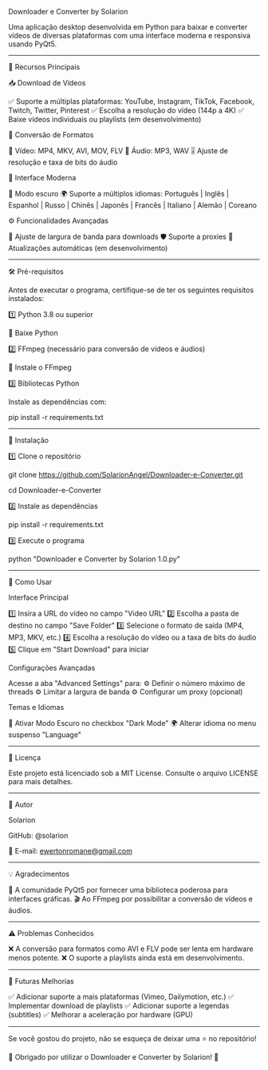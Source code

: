 Downloader e Converter by Solarion

Uma aplicação desktop desenvolvida em Python para baixar e converter vídeos de diversas plataformas com uma interface moderna e responsiva usando PyQt5.


---

🚀 Recursos Principais

📥 Download de Vídeos

✅ Suporte a múltiplas plataformas: YouTube, Instagram, TikTok, Facebook, Twitch, Twitter, Pinterest
✅ Escolha a resolução do vídeo (144p a 4K)
✅ Baixe vídeos individuais ou playlists (em desenvolvimento)

🔄 Conversão de Formatos

🎥 Vídeo: MP4, MKV, AVI, MOV, FLV
🎵 Áudio: MP3, WAV
🎚️ Ajuste de resolução e taxa de bits do áudio

🎨 Interface Moderna

🌙 Modo escuro
🌍 Suporte a múltiplos idiomas:
Português | Inglês | Espanhol | Russo | Chinês | Japonês | Francês | Italiano | Alemão | Coreano

⚙️ Funcionalidades Avançadas

🚀 Ajuste de largura de banda para downloads
🛡️ Suporte a proxies
🔄 Atualizações automáticas (em desenvolvimento)


---

🛠️ Pré-requisitos

Antes de executar o programa, certifique-se de ter os seguintes requisitos instalados:

1️⃣ Python 3.8 ou superior

🔗 Baixe Python

2️⃣ FFmpeg (necessário para conversão de vídeos e áudios)

🔗 Instale o FFmpeg

3️⃣ Bibliotecas Python

Instale as dependências com:

pip install -r requirements.txt


---

📌 Instalação

1️⃣ Clone o repositório

git clone https://github.com/SolarionAngel/Downloader-e-Converter.git

cd Downloader-e-Converter

2️⃣ Instale as dependências

pip install -r requirements.txt

3️⃣ Execute o programa

python "Downloader e Converter by Solarion 1.0.py"


---

🎯 Como Usar

Interface Principal

1️⃣ Insira a URL do vídeo no campo "Video URL"
2️⃣ Escolha a pasta de destino no campo "Save Folder"
3️⃣ Selecione o formato de saída (MP4, MP3, MKV, etc.)
4️⃣ Escolha a resolução do vídeo ou a taxa de bits do áudio
5️⃣ Clique em "Start Download" para iniciar

Configurações Avançadas

Acesse a aba "Advanced Settings" para:
⚙️ Definir o número máximo de threads
⚙️ Limitar a largura de banda
⚙️ Configurar um proxy (opcional)

Temas e Idiomas

🌙 Ativar Modo Escuro no checkbox "Dark Mode"
🌍 Alterar idioma no menu suspenso "Language"


---

📜 Licença

Este projeto está licenciado sob a MIT License. Consulte o arquivo LICENSE para mais detalhes.


---

👤 Autor

Solarion

GitHub: @solarion

📧 E-mail: ewertonromane@gmail.com



---

💡 Agradecimentos

🙏 A comunidade PyQt5 por fornecer uma biblioteca poderosa para interfaces gráficas.
🎬 Ao FFmpeg por possibilitar a conversão de vídeos e áudios.


---

⚠️ Problemas Conhecidos

❌ A conversão para formatos como AVI e FLV pode ser lenta em hardware menos potente.
❌ O suporte a playlists ainda está em desenvolvimento.


---

🔮 Futuras Melhorias

✅ Adicionar suporte a mais plataformas (Vimeo, Dailymotion, etc.)
✅ Implementar download de playlists
✅ Adicionar suporte a legendas (subtitles)
✅ Melhorar a aceleração por hardware (GPU)


---

Se você gostou do projeto, não se esqueça de deixar uma ⭐ no repositório!

🚀 Obrigado por utilizar o Downloader e Converter by Solarion! 🚀
